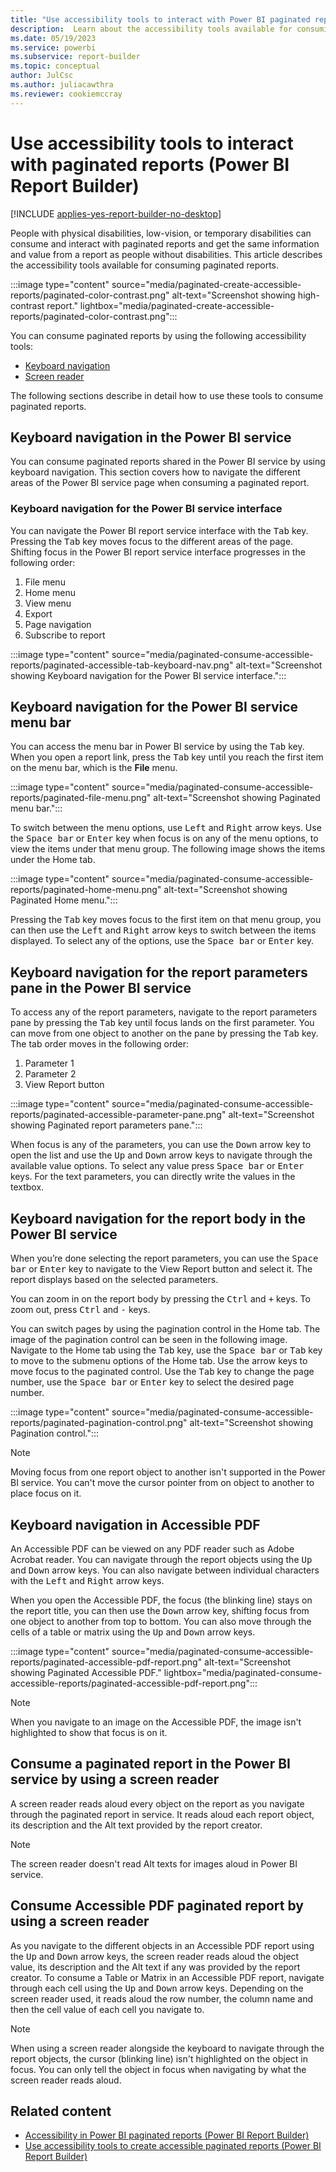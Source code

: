 ```yaml
---
title: "Use accessibility tools to interact with Power BI paginated reports | Microsoft Docs"
description:  Learn about the accessibility tools available for consuming paginated reports.
ms.date: 05/19/2023
ms.service: powerbi
ms.subservice: report-builder
ms.topic: conceptual
author: JulCsc
ms.author: juliacawthra
ms.reviewer: cookiemccray
---
```

# Use accessibility tools to interact with paginated reports (Power BI Report Builder)

[!INCLUDE [applies-yes-report-builder-no-desktop](../../includes/applies-yes-report-builder-no-desktop.md)]

People with physical disabilities, low-vision, or temporary disabilities can consume and interact with paginated reports and get the same information and value from a report as people without disabilities. This article describes the accessibility tools available for consuming paginated reports.

:::image type="content" source="media/paginated-create-accessible-reports/paginated-color-contrast.png" alt-text="Screenshot showing high-contrast report." lightbox="media/paginated-create-accessible-reports/paginated-color-contrast.png":::

You can consume paginated reports by using the following accessibility tools:

- [Keyboard navigation](#keyboard-navigation-in-the-power-bi-service)
- [Screen reader](#consume-a-paginated-report-in-the-power-bi-service-by-using-a-screen-reader)

The following sections describe in detail how to use these tools to consume paginated reports.

## Keyboard navigation in the Power BI service

You can consume paginated reports shared in the Power BI service by using keyboard navigation. This section covers how to navigate the different areas of the Power BI service page when consuming a paginated report.

### Keyboard navigation for the Power BI service interface

You can navigate the Power BI report service interface with the <kbd>Tab</kbd> key. Pressing the <kbd>Tab</kbd> key moves focus to the different areas of the page. Shifting focus in the Power BI report service interface progresses in the following order:

1. File menu
1. Home menu
1. View menu
1. Export
1. Page navigation
1. Subscribe to report

:::image type="content" source="media/paginated-consume-accessible-reports/paginated-accessible-tab-keyboard-nav.png" alt-text="Screenshot showing Keyboard navigation for the Power BI service interface.":::

## Keyboard navigation for the Power BI service menu bar

You can access the menu bar in Power BI service by using the <kbd>Tab</kbd> key. When you open a report link, press the <kbd>Tab</kbd> key until you reach the first item on the menu bar, which is the **File** menu.

:::image type="content" source="media/paginated-consume-accessible-reports/paginated-file-menu.png" alt-text="Screenshot showing Paginated menu bar.":::
 
To switch between the menu options, use <kbd>Left</kbd> and <kbd>Right</kbd> arrow keys. Use the <kbd>Space bar</kbd> or <kbd>Enter</kbd> key when focus is on any of the menu options, to view the items under that menu group. The following image shows the items under the Home tab.
 
:::image type="content" source="media/paginated-consume-accessible-reports/paginated-home-menu.png" alt-text="Screenshot showing Paginated Home menu.":::

Pressing the <kbd>Tab</kbd> key moves focus to the first item on that menu group, you can then use the <kbd>Left</kbd> and <kbd>Right</kbd> arrow keys to switch between the items displayed. To select any of the options, use the <kbd>Space bar</kbd> or <kbd>Enter</kbd> key.

## Keyboard navigation for the report parameters pane in the Power BI service

To access any of the report parameters, navigate to the report parameters pane by pressing the <kbd>Tab</kbd> key until focus lands on the first parameter. You can move from one object to another on the pane by pressing the <kbd>Tab</kbd> key. The tab order moves in the following order:

1. Parameter 1
1. Parameter 2
1. View Report button

:::image type="content" source="media/paginated-consume-accessible-reports/paginated-accessible-parameter-pane.png" alt-text="Screenshot showing Paginated report parameters pane.":::
 
When focus is any of the parameters, you can use the <kbd>Down</kbd> arrow key to open the list and use the <kbd>Up</kbd> and <kbd>Down</kbd> arrow keys to navigate through the available value options. To select any value press <kbd>Space bar</kbd> or <kbd>Enter</kbd> keys. For the text parameters, you can directly write the values in the textbox.

## Keyboard navigation for the report body in the Power BI service

When you’re done selecting the report parameters, you can use the <kbd>Space bar</kbd> or <kbd>Enter</kbd> key to navigate to the View Report button and select it. The report displays based on the selected parameters.

You can zoom in on the report body by pressing the <kbd>Ctrl</kbd> and <kbd>+</kbd> keys. To zoom out, press <kbd>Ctrl</kbd> and <kbd>-</kbd> keys.

You can switch pages by using the pagination control in the Home tab. The image of the pagination control can be seen in the following image. Navigate to the Home tab using the <kbd>Tab</kbd> key, use the <kbd>Space bar</kbd> or <kbd>Tab</kbd> key to move to the submenu options of the Home tab. Use the arrow keys to move focus to the paginated control. Use the <kbd>Tab</kbd> key to change the page number, use the <kbd>Space bar</kbd> or <kbd>Enter</kbd> key to select the desired page number.

:::image type="content" source="media/paginated-consume-accessible-reports/paginated-pagination-control.png" alt-text="Screenshot showing Pagination control.":::
 
> [!NOTE]
> Moving focus from one report object to another isn't supported in the Power BI service. You can't move the cursor pointer from on object to another to place focus on it.
 

## Keyboard navigation in Accessible PDF 

An Accessible PDF can be viewed on any PDF reader such as Adobe Acrobat reader. You can navigate through the report objects using the <kbd>Up</kbd> and <kbd>Down</kbd> arrow keys. You can also navigate between individual characters with the <kbd>Left</kbd> and <kbd>Right</kbd> arrow keys. 

When you open the Accessible PDF, the focus (the blinking line) stays on the report title, you can then use the <kbd>Down</kbd> arrow key, shifting focus from one object to another from top to bottom.  You can also move through the cells of a table or matrix using the <kbd>Up</kbd> and <kbd>Down</kbd> arrow keys.

:::image type="content" source="media/paginated-consume-accessible-reports/paginated-accessible-pdf-report.png" alt-text="Screenshot showing Paginated Accessible PDF." lightbox="media/paginated-consume-accessible-reports/paginated-accessible-pdf-report.png":::

> [!NOTE]
> When you navigate to an image on the Accessible PDF, the image isn't highlighted to show that focus is on it.

## Consume a paginated report in the Power BI service by using a screen reader

A screen reader reads aloud every object on the report as you navigate through the paginated report in service. It reads aloud each report object, its description and the Alt text provided by the report creator.

> [!NOTE]
> The screen reader doesn't read Alt texts for images aloud in Power BI service.
 
## Consume Accessible PDF paginated report by using a screen reader

As you navigate to the different objects in an Accessible PDF report using the <kbd>Up</kbd> and <kbd>Down</kbd> arrow keys, the screen reader reads aloud the object value, its description and the Alt text if any was provided by the report creator.
To consume a Table or Matrix in an Accessible PDF report, navigate through each cell using the <kbd>Up</kbd> and <kbd>Down</kbd> arrow keys. Depending on the screen reader used, it reads aloud the row number, the column name and then the cell value of each cell you navigate to. 

> [!NOTE]
> When using a screen reader alongside the keyboard to navigate through the report objects, the cursor (blinking line) isn't highlighted on the object in focus. You can only tell the object in focus when navigating by what the screen reader reads aloud.

## Related content

- [Accessibility in Power BI paginated reports (Power BI Report Builder)](paginated-accessibility-overview.md)
- [Use accessibility tools to create accessible paginated reports (Power BI Report Builder)](paginated-use-accessibility-tools.md)
